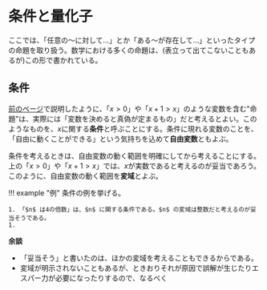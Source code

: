 # 条件と量化子

ここでは、「任意の～に対して…」とか「ある～が存在して…」といったタイプの命題を取り扱う。数学における多くの命題は、(表立って出てこないこともあるが)この形で書かれている。

## 条件
[前のページ](01-propositions.md)で説明したように、「$x>0$」や「$x+1>x$」のような変数を含む"命題"は、実際には「変数を決めると真偽が定まるもの」だと考えるとよい。このようなものを、$x$に関する**条件**と呼ぶことにする。条件に現れる変数のことを、「自由に動くことができる」という気持ちを込めて**自由変数**ともよぶ。

条件を考えるときは、自由変数の動く範囲を明確にしてから考えることにする。上の「$x>0$」や「$x + 1>x$」では、$x$が実数であると考えるのが妥当であろう。このように、自由変数の動く範囲を**変域**とよぶ。

!!! example "例"
    条件の例を挙げる。
    
    1. 「$n$ は4の倍数」は、$n$ に関する条件である。$n$ の変域は整数だと考えるのが妥当そうである。
    1. 

**余談**

- 「妥当そう」と書いたのは、ほかの変域を考えることもできるからである。
- 変域が明示されないこともあるが、ときおりそれが原因で誤解が生じたりエスパー力が必要になったりするので、なるべく
